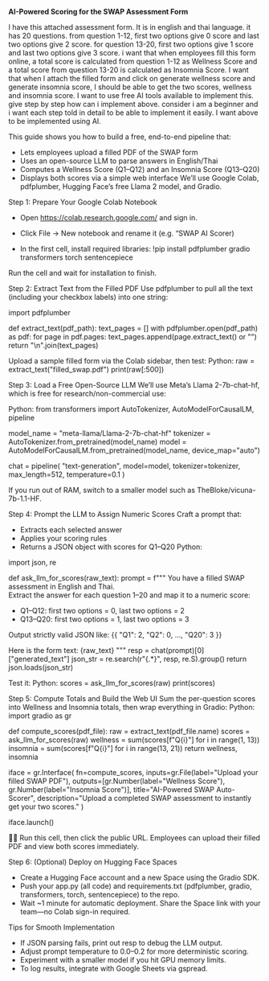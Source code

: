 **AI-Powered Scoring for the SWAP Assessment Form**

I have this attached assessment form. It is in english and thai language. it has 20 questions. from question 1-12, first two options give 0 score and last two options give 2 score. for question 13-20, first two options give 1 score and last two options give 3 score. i want that when employees fill this form online, a total score is calculated from question 1-12 as Wellness Score and a total score from question 13-20 is calculated as Insomnia Score. I want that when I attach the filled form and click on generate wellness score and generate insomnia score, I should be able to get the two scores, wellness and insomnia score. I want to use free AI tools available to implement this.  give step by step how can i implement above. consider i am a beginner and i want each step told in detail to be able to implement it easily. I want above to be implemented using AI.

This guide shows you how to build a free, end-to-end pipeline that:
- Lets employees upload a filled PDF of the SWAP form
- Uses an open-source LLM to parse answers in English/Thai
- Computes a Wellness Score (Q1–Q12) and an Insomnia Score (Q13–Q20)
- Displays both scores via a simple web interface
We’ll use Google Colab, pdfplumber, Hugging Face’s free Llama 2 model, and Gradio.

Step 1: Prepare Your Google Colab Notebook
- Open https://colab.research.google.com/ and sign in.
- Click File → New notebook and rename it (e.g. “SWAP AI Scorer)

- In the first cell, install required libraries:
!pip install pdfplumber gradio transformers torch sentencepiece

Run the cell and wait for installation to finish.

Step 2: Extract Text from the Filled PDF
Use pdfplumber to pull all the text (including your checkbox labels) into one string:

import pdfplumber

def extract_text(pdf_path):
    text_pages = []
    with pdfplumber.open(pdf_path) as pdf:
        for page in pdf.pages:
            text_pages.append(page.extract_text() or "")
    return "\n".join(text_pages)


Upload a sample filled form via the Colab sidebar, then test:
Python:
raw = extract_text("filled_swap.pdf")
print(raw[:500])



Step 3: Load a Free Open-Source LLM
We’ll use Meta’s Llama 2-7b-chat-hf, which is free for research/non-commercial use:

Python:
from transformers import AutoTokenizer, AutoModelForCausalLM, pipeline

model_name = "meta-llama/Llama-2-7b-chat-hf"
tokenizer  = AutoTokenizer.from_pretrained(model_name)
model      = AutoModelForCausalLM.from_pretrained(model_name, device_map="auto")

chat = pipeline(
    "text-generation",
    model=model,
    tokenizer=tokenizer,
    max_length=512,
    temperature=0.1
)

If you run out of RAM, switch to a smaller model such as TheBloke/vicuna-7b-1.1-HF.

Step 4: Prompt the LLM to Assign Numeric Scores
Craft a prompt that:
- Extracts each selected answer
- Applies your scoring rules
- Returns a JSON object with scores for Q1–Q20
  Python:
  
import json, re

def ask_llm_for_scores(raw_text):
    prompt = f"""
You have a filled SWAP assessment in English and Thai.  
Extract the answer for each question 1–20 and map it to a numeric score:  
- Q1–Q12: first two options = 0, last two options = 2  
- Q13–Q20: first two options = 1, last two options = 3  

Output strictly valid JSON like:
{{ "Q1": 2, "Q2": 0, …, "Q20": 3 }}

Here is the form text:
{raw_text}
"""
    resp = chat(prompt)[0]["generated_text"]
    json_str = re.search(r"\{.*\}", resp, re.S).group()
    return json.loads(json_str)


Test it:
Python:
scores = ask_llm_for_scores(raw)
print(scores)



Step 5: Compute Totals and Build the Web UI
Sum the per-question scores into Wellness and Insomnia totals, then wrap everything in Gradio:
Python:
import gradio as gr

def compute_scores(pdf_file):
    raw = extract_text(pdf_file.name)
    scores = ask_llm_for_scores(raw)
    wellness  = sum(scores[f"Q{i}"] for i in range(1, 13))
    insomnia  = sum(scores[f"Q{i}"] for i in range(13, 21))
    return wellness, insomnia

iface = gr.Interface(
    fn=compute_scores,
    inputs=gr.File(label="Upload your filled SWAP PDF"),
    outputs=[gr.Number(label="Wellness Score"), gr.Number(label="Insomnia Score")],
    title="AI-Powered SWAP Auto-Scorer",
    description="Upload a completed SWAP assessment to instantly get your two scores."
)

iface.launch()


Run this cell, then click the public URL. Employees can upload their filled PDF and view both scores immediately.

Step 6: (Optional) Deploy on Hugging Face Spaces
- Create a Hugging Face account and a new Space using the Gradio SDK.
- Push your app.py (all code) and requirements.txt (pdfplumber, gradio, transformers, torch, sentencepiece) to the repo.
- Wait ~1 minute for automatic deployment.
Share the Space link with your team—no Colab sign-in required.

Tips for Smooth Implementation
- If JSON parsing fails, print out resp to debug the LLM output.
- Adjust prompt temperature to 0.0–0.2 for more deterministic scoring.
- Experiment with a smaller model if you hit GPU memory limits.
- To log results, integrate with Google Sheets via gspread.
